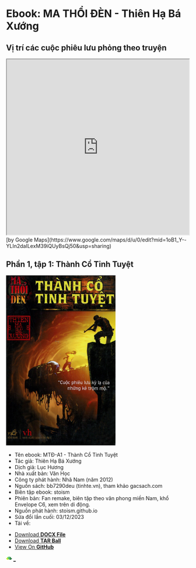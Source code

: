 # Ebook: MA THỔI ĐÈN - Thiên Hạ Bá Xướng

## Vị trí các cuộc phiêu lưu phỏng theo truyện
<iframe src="https://www.google.com/maps/d/u/0/embed?mid=1oB1_Y--YLIn2daILexM39iQUyBsQj50&ehbc=2E312F" width="500" height="480"></iframe>
[by Google Maps](https://www.google.com/maps/d/u/0/edit?mid=1oB1_Y--YLIn2daILexM39iQUyBsQj50&usp=sharing)



## Phần 1, tập 1: Thành Cổ Tinh Tuyệt
[<img src="/pages/231203/cover_MTD-A1_ThanhCoTinhTuyet.png" alt="book cover" width="300" height="465">](/pages/about.html)

* Tên ebook: MTĐ-A1 - Thành Cổ Tinh Tuyệt
* Tác giả: Thiên Hạ Bá Xướng
* Dịch giả: Lục Hương
* Nhà xuất bản: Văn Học
* Công ty phát hành: Nhã Nam (năm 2012)
* Nguồn sách: bb7290deu (tinhte.vn), tham khảo gacsach.com
* Biên tập ebook: stoism
* Phiên bản: Fan remake, biên tập theo văn phong miền Nam, khổ Envelope C6, xem trên di động.
* Nguồn phát hành: stoism.github.io
* Sửa đổi lần cuối: 03/12/2023
* Tải về:
<ul class="downloads">
 <li><a href="https://mega.nz/file/ApInjCSY#3joCSQ88lEwj1EQVGlbNNKLMu_V7nonlpfaJ4p4TQE4" target="_blank" rel="noopener noreferrer">Download <strong>DOCX File</strong></a></li>
 <li><a href="{{ site.github.tar_url }}">Download <strong>TAR Ball</strong></a></li>
 <li><a href="{{ site.github.repository_url }}">View On <strong>GitHub</strong></a></li>
</ul>




[<img src="/pages/source/logo16.png" width="16">](/pages/about.html) [_](/pages/about.html)

